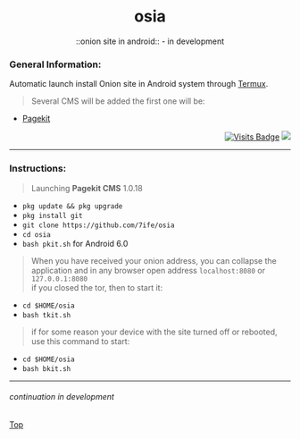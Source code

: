 <div align="center">

# osia
::onion site in android:: - in development

</div>

### General Information:
Automatic launch install Onion site in Android system through [Termux](https://play.google.com/store/apps/details?id=com.termux&hl=en_US&gl=US "Google Play"). 
>Several CMS will be added the first one will be:
- [Pagekit](https://github.com/pagekit/pagekit)

<div align="right">

[![Visits Badge](https://badges.pufler.dev/visits/7ife/osia)](https://github.com/7ife/osia)
[![](https://img.shields.io/badge/-Donate-%23181717?style=flat-square&logo=bitcoin)](https://commerce.coinbase.com/checkout/61780323-c37c-41a2-8d13-571f125e813a)
</div>

---
### Instructions:
 >Launching **Pagekit CMS** 1.0.18<br>
- `pkg update && pkg upgrade`
- `pkg install git`
- `git clone https://github.com/7ife/osia` 
- `cd osia`
- `bash pkit.sh` for Android 6.0 <br>

>When you have received your onion address, you can collapse the application and in any browser open address `localhost:8080` or `127.0.0.1:8080` <br>
if you closed the tor, then to start it: <br>
- `cd $HOME/osia`
- `bash tkit.sh`

>if for some reason your device with the site turned off or rebooted, use this command to start: <br>
- `cd $HOME/osia`
- `bash bkit.sh`

---

###### continuation in development

[Top](#top "Back to top")
